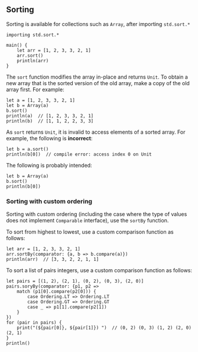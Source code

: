## Sorting

Sorting is available for collections such as `Array`, after importing `std.sort.*`

```
importing std.sort.*

main() {
    let arr = [1, 2, 3, 3, 2, 1]
    arr.sort()
    println(arr)
}
```

The `sort` function modifies the array in-place and returns `Unit`. To obtain a new
array that is the sorted version of the old array, make a copy of the old array
first. For example:

```
let a = [1, 2, 3, 3, 2, 1]
let b = Array(a)
b.sort()
println(a)  // [1, 2, 3, 3, 2, 1]
println(b)  // [1, 1, 2, 2, 3, 3]
```

As `sort` returns `Unit`, it is invalid to access elements of a sorted array.
For example, the following is **incorrect**:

```
let b = a.sort()
println(b[0])  // compile error: access index 0 on Unit
```

The following is probably intended:

```
let b = Array(a)
b.sort()
println(b[0])
```

### Sorting with custom ordering

Sorting with custom ordering (including the case where the type of values does not
implement `Comparable` interface), use the `sortBy` function.

To sort from highest to lowest, use a custom comparison function as follows:

```
let arr = [1, 2, 3, 3, 2, 1]
arr.sortBy(comparator: {a, b => b.compare(a)})
println(arr)  // [3, 3, 2, 2, 1, 1]
```

To sort a list of pairs integers, use a custom comparison function as follows:

```
let pairs = [(1, 2), (2, 1), (0, 2), (0, 3), (2, 0)]
pairs.soryBy(comparator: {p1, p2 =>
    match (p1[0].compare(p2[0])) {
        case Ordering.LT => Ordering.LT
        case Ordering.GT => Ordering.GT
        case _ => p1[1].compare(p2[1])
    }
})
for (pair in pairs) {
    print("(${pair[0]}, ${pair[1]}) ")  // (0, 2) (0, 3) (1, 2) (2, 0) (2, 1)
}
println()
```
